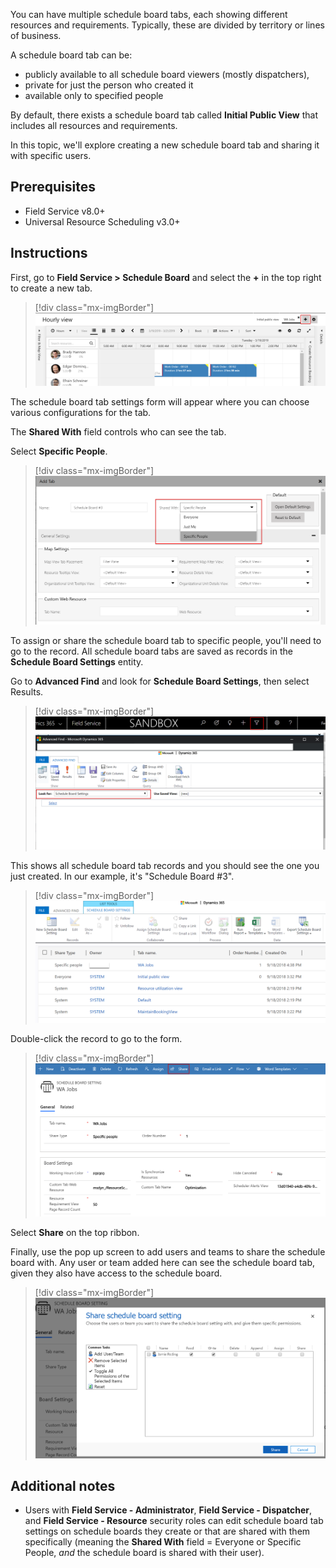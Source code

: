 You can have multiple schedule board tabs, each showing different resources and requirements. Typically, these are divided by territory or lines of business.

A schedule board tab can be:

- publicly available to all schedule board viewers (mostly dispatchers), 
- private for just the person who created it
- available only to specified people

By default, there exists a schedule board tab called **Initial Public View** that includes all resources and requirements. 

In this topic, we'll explore creating a new schedule board tab and sharing it with specific users.

## Prerequisites

- Field Service v8.0+
- Universal Resource Scheduling v3.0+

## Instructions

First, go to **Field Service > Schedule Board** and select the **+** in the top right to create a new tab.

> [!div class="mx-imgBorder"]
> ![Screenshot of creating a new schedule board tab](../field-service/media/schedule-board-create-tab.png)


The schedule board tab settings form will appear where you can choose various configurations for the tab. 

The **Shared With** field controls who can see the tab. 

Select **Specific People**.


> [!div class="mx-imgBorder"]
> ![Screenshot of assigning a shared with option](../field-service/media/schedule-board-shared-with.png)

To assign or share the schedule board tab to specific people, you'll need to go to the record. All schedule board tabs are saved as records in the **Schedule Board Settings** entity.

Go to **Advanced Find** and look for **Schedule Board Settings**, then select Results.

> [!div class="mx-imgBorder"]
> ![Screenshot of finding schedule board settings in advanced find](../field-service/media/schedule-board-settings-advanced-find.png)


This shows all schedule board tab records and you should see the one you just created. In our example, it's "Schedule Board #3".


> [!div class="mx-imgBorder"]
> ![Screenshot of advanced find results showing all schedule board tabs](../field-service/media/schedule-board-settings-advanced-find-results.png)


Double-click the record to go to the form. 


> [!div class="mx-imgBorder"]
> ![Screenshot of the share button for a specific schedule board setting](../field-service/media/schedule-board-share.png)

Select **Share** on the top ribbon.


Finally, use the pop up screen to add users and teams to share the schedule board with. Any user or team added here can see the schedule board tab, given they also have access to the schedule board.

> [!div class="mx-imgBorder"]
> ![Screenshot of choosing users and teams to share the schedule baord with](../field-service/media/schedule-board-share-permissions.png)

## Additional notes

- Users with **Field Service - Administrator**, **Field Service - Dispatcher**, and **Field Service - Resource** security roles can edit schedule board tab settings on schedule boards they create or that are shared with them specifically (meaning the **Shared With** field = Everyone or Specific People, *and* the schedule board is shared with their user).


